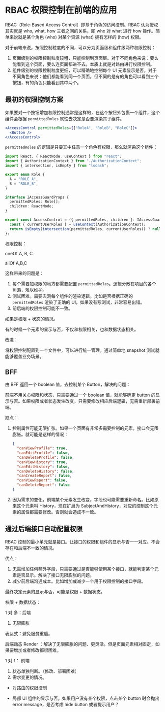 # RBAC 权限控制在前端的应用



RBAC（Role-Based Access Control）即基于角色的访问控制。RBAC 认为授权其实就是 who, what, how 三者之间的关系，即 who 对 what 进行 how 操作。简单来说就是某个角色 (who) 对某个资源 (what) 拥有怎样的 (how) 权限。



对于前端来说，按照控制粒度的不同，可以分为页面级和组件级两种权限控制：

1. 页面级别的权限控制粒度较粗，只能控制到页面层。对于不同角色来说：要么能看到这个页面，要么连页面都进不去。本质上就是对路由进行权限控制。
2. 组件级别的权限控制粒度更细，可以精确地控制每个 UI 元素显示是否。对于不同角色来说：他们都能看到同一个页面，但不同的是有的角色可以看到三个按钮，有的角色只能看到其中两个。



## 最初的权限控制方案

如果要对一个按钮增加权限控制通常是这样的，在这个按钮外包裹一个组件，这个组件会根据 `permittedRoles` 属性去决定是否要渲染其子组件。

```jsx
<AccessControl permittedRoles={["RoleA", "RoleB", "RoleC"]}>
  <Button />
</AccessControl>
```



`permittedRoles` 的逻辑是只要其中任意一个角色有权限，那么就渲染这个组件：



```typescript
import React, { ReactNode, useContext } from "react";
import { AuthorizationContext } from "./AuthorizationContext";
import { intersection, isEmpty } from "lodash";

export enum Role {
  A = "ROLE_A",
  B = "ROLE_B",
}

interface IAccessGuardProps {
  permittedRoles: Role[];
  children: ReactNode;
}

export const AccessControl = ({ permittedRoles, children }: IAccessGuardProps) => {
  const { currentUserRoles } = useContext(AuthorizationContext);
  return isEmpty(intersection(permittedRoles, currentUserRoles)) ? null : children;
};
```



权限控制：

oneOf A, B, C

allOf A,B,C



这样带来的问题是：

1. 每个需要加权限的地方都需要配置 `permittedRoles`。逻辑分散在项目的各个角落，难以维护。
2. 测试困难。需要去测每个组件的渲染逻辑。比如是否根据正确的 `permittedRoles` 渲染了正确的 UI。如果没有写测试，非常容易出错。
3. 前后端的权限控制可能不一致。



如果是权限 + 状态的情况。



有的时候一个元素的显示与否，不仅和权限相关，也和数据状态相关。



改进：

将权限控制配置到一个文件中，可以进行统一管理。通过简单地 snapshot 测试就能够覆盖业务场景。





## BFF

由 BFF 返回一个 boolean 值，去控制某个 Button，解决的问题：

前端不用关心权限和状态，只需要通过一个 boolean  值，就能够确定 button 的显示与否。如果权限或者状态发生改变，只需要修改相应后端逻辑，无需重新部署前端。



缺点：

1. 控制属性可能无限扩张。如果一个页面有非常多需要控制的元素，接口会无限膨胀。就可能是这样的情况：

   ```json
   {
     "canViewProfile": true,
     "canEditProfile": false,
     "canDeleteProfile": false,
     "canViewHistory": true,
     "canEditHistory": false,
     "canDeleteHistory": false,
     "canCreateReport": false,
     "canViewReport": false,
     "canDeleteReport": false
   }
   ```

2. 因为需求的变化，前端某个元素发生改变，字段也可能需要重新命名。比如原来这个元素叫 History，现在扩展为 SubjectAndHistory，对应的控制这个元素的属性都需要修改。否则就会造成不一致。





## 通过后端接口自动配置权限

RBAC 控制的最小单元就是接口。让接口的权限和组件的显示与否一一对应。不会存在和后端不一致的情况。



优点：

1. 无需增加任何额外字段，只需要通过是否能够使用某个接口，就能判定某个元素是否显示。解决了接口无限膨胀的问题。
2. 减少前后端沟通成本。比如增加或减少一个用于权限控制的接口字段。



最终决定元素的显示与否，可能是权限 + 数据状态。



权限 + 数据状态：

1 对 多：后端 

   1. 无限膨胀

      

表达式：避免服务重启。

后端动态 Render ：解决了无限膨胀的问题、更灵活。但是页面元素相对固定，如果要增加或者修改都很困难。



1 对 1： 前端

1. 状态单独判断。（修改、部署困难）
2. 需求变更的情况。









































- 对路由的权限控制

- 局部 UI 组件的显示与否。如果用户没有某个权限，点击某个 button 时会抛出 error message，是否考虑 hide button 或者提示用户？

  

